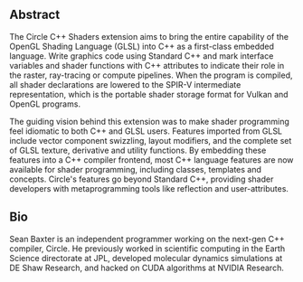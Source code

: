 ## Abstract

The Circle C++ Shaders extension aims to bring the entire capability of the OpenGL Shading Language (GLSL) into C++ as a first-class embedded language. Write graphics code using Standard C++ and mark interface variables and shader functions with C++ attributes to indicate their role in the raster, ray-tracing or compute pipelines. When the program is compiled, all shader declarations are lowered to the SPIR-V intermediate representation, which is the portable shader storage format for Vulkan and OpenGL programs. 

The guiding vision behind this extension was to make shader programming feel idiomatic to both C++ and GLSL users. Features imported from GLSL include vector component swizzling, layout modifiers, and the complete set of GLSL texture, derivative and utility functions. By embedding these features into a C++ compiler frontend, most C++ language features are now available for shader programming, including classes, templates and concepts. Circle's features go beyond Standard C++, providing shader developers with metaprogramming tools like reflection and user-attributes.

## Bio

Sean Baxter is an independent programmer working on the next-gen C++ compiler, Circle. He previously worked in scientific computing in the Earth Science directorate at JPL, developed molecular dynamics simulations at DE Shaw Research, and hacked on CUDA algorithms at NVIDIA Research.
